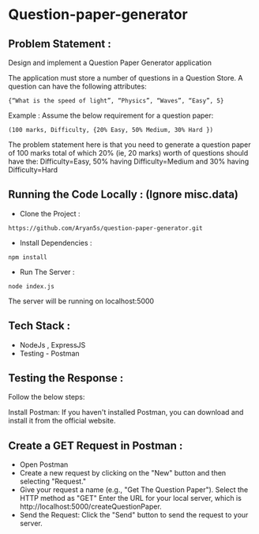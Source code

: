 # Question-paper-generator
## Problem Statement :
Design and implement a Question Paper Generator application

The application must store a number of questions in a Question Store. A question can have the following attributes:
```
{“What is the speed of light”, “Physics”, “Waves”, “Easy”, 5}
```
Example : 
Assume the below requirement for a question paper:
```
(100 marks, Difficulty, {20% Easy, 50% Medium, 30% Hard })
```
The problem statement here is that you need to generate a question paper of 100 marks total of which 20% (ie, 20 marks) worth of questions should have the: Difficulty=Easy, 50% having Difficulty=Medium and 30% having Difficulty=Hard

## Running the Code Locally : (Ignore misc.data)
- Clone the Project :
```
https://github.com/Aryan5s/question-paper-generator.git
```
- Install Dependencies :
```
npm install
```
- Run The Server :
```
node index.js
```
The server will be running on localhost:5000
## Tech Stack : 
- NodeJs , ExpressJS
- Testing - Postman

## Testing the Response :
Follow the below steps:

Install Postman: If you haven't installed Postman, you can download and install it from the official website.

## Create a GET Request in Postman :
- Open Postman
- Create a new request by clicking on the "New" button and then selecting "Request."
- Give your request a name (e.g., "Get The Question Paper"). Select the HTTP method as "GET" Enter the URL for your local server, which is http://localhost:5000/createQuestionPaper.
- Send the Request: Click the "Send" button to send the request to your server.
